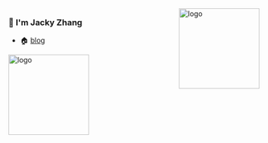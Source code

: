 <img src="https://github-readme-stats.vercel.app/api?username=jackyZL&show_icons=true" alt="logo" height="160" align="right" style="margin: 5px; margin-bottom: 20px;" />

### :wave: I'm Jacky Zhang

- 🏠   [blog](https://jackyzl.github.io/) 

<img src="https://github-profile-trophy.vercel.app/?username=jackyZL&theme=flat&column=7" alt="logo" height="160" align="center" style="margin: auto; margin-bottom: 20px;" />
